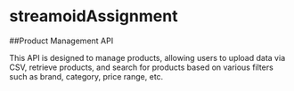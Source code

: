 ﻿# streamoidAssignment

##Product Management API

This API is designed to manage products, allowing users to upload data via CSV, retrieve products, and search for products based on various filters such as brand, category, price range, etc.


